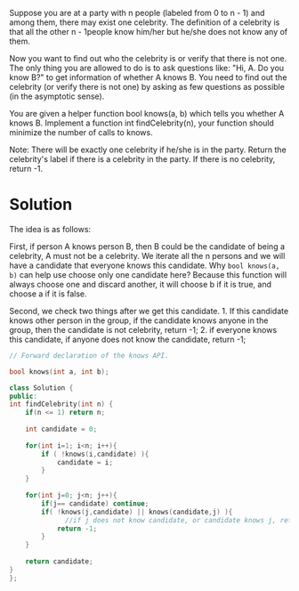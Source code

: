 Suppose you are at a party with n people (labeled from 0 to n - 1) and among them, there may exist one celebrity. The definition of a celebrity is that all the other n - 1people know him/her but he/she does not know any of them.

Now you want to find out who the celebrity is or verify that there is not one. The only thing you are allowed to do is to ask questions like: "Hi, A. Do you know B?" to get information of whether A knows B. You need to find out the celebrity (or verify there is not one) by asking as few questions as possible (in the asymptotic sense).

You are given a helper function bool knows(a, b) which tells you whether A knows B. Implement a function int findCelebrity(n), your function should minimize the number of calls to knows.

Note: There will be exactly one celebrity if he/she is in the party. Return the celebrity's label if there is a celebrity in the party. If there is no celebrity, return -1.

# Solution

The idea is as follows:

First, if person A knows person B, then B could be the candidate of being a celebrity, A must not be a celebrity. We iterate all the n persons and we will have a candidate that everyone knows this candidate. Why ```bool knows(a, b)``` can help use choose only one candidate here? Because this function will always choose one and discard another, it will choose b if it is true, and choose a if it is false. 

Second, we check two things after we get this candidate. 1. If this candidate knows other person in the group, if the candidate knows anyone in the group, then the candidate is not celebrity, return -1; 2. if everyone knows this candidate, if anyone does not know the candidate, return -1;


```cpp
// Forward declaration of the knows API.

bool knows(int a, int b);

class Solution {
public:
int findCelebrity(int n) {
    if(n <= 1) return n;
    
    int candidate = 0;
    
    for(int i=1; i<n; i++){   
        if ( !knows(i,candidate) ){
            candidate = i;
        }
    }    
   
    for(int j=0; j<n; j++){  
        if(j== candidate) continue;     
        if( !knows(j,candidate) || knows(candidate,j) ){
              //if j does not know candidate, or candidate knows j, return -1;
            return -1;
        }   
    }
     
    return candidate; 
}
};
```

